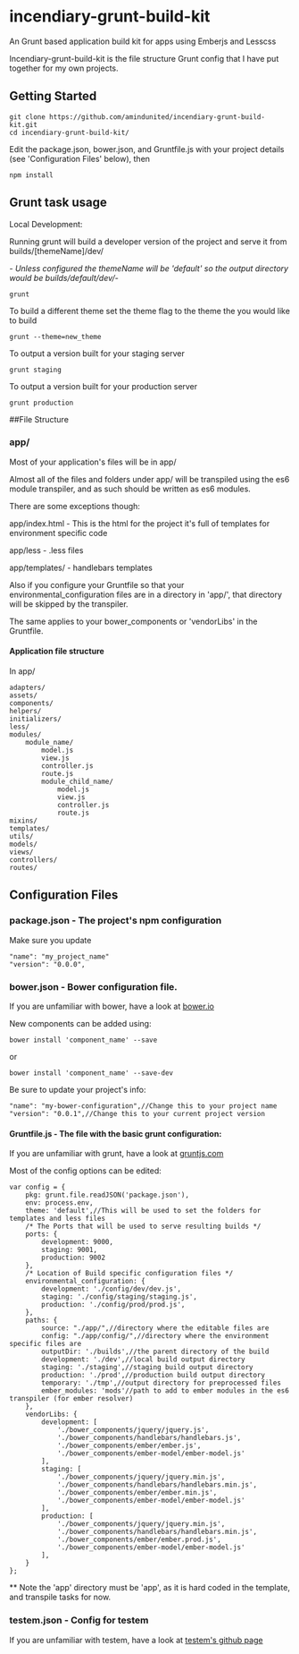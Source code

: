 incendiary-grunt-build-kit
==========================

An Grunt based application build kit for apps using Emberjs and Lesscss

Incendiary-grunt-build-kit is the file structure Grunt config that I have put together for my own projects.

## Getting Started
```
git clone https://github.com/amindunited/incendiary-grunt-build-kit.git
cd incendiary-grunt-build-kit/
```

Edit the package.json, bower.json, and Gruntfile.js with your project details (see 'Configuration Files' below), then

```
npm install
```

## Grunt task usage

Local Development:

Running grunt will build a developer version of the project and serve it from builds/[themeName]/dev/

*- Unless configured the themeName will be 'default' so the output directory would be builds/default/dev/-*
```
grunt
```

To build a different theme set the theme flag to the theme the you would like to build
```
grunt --theme=new_theme
```

To output a version built for your staging server
```
grunt staging
```

To output a version built for your production server
```
grunt production
```

##File Structure

### app/

Most of your application's files will be in app/

Almost all of the files and folders under app/ will be transpiled using the es6 module transpiler, and as such should be written as es6 modules.

There are some exceptions though:

app/index.html - This is the html for the project it's full of templates for environment specific code

app/less - .less files

app/templates/ - handlebars templates

Also if you configure your Gruntfile so that your environmental_configuration files are in a directory in 'app/',  that directory will be skipped by the transpiler.

The same applies to your bower_components or 'vendorLibs' in the Gruntfile.

#### Application file structure
In app/
```
adapters/
assets/
components/
helpers/
initializers/
less/
modules/
	module_name/
		model.js
		view.js
		controller.js
		route.js
		module_child_name/
			model.js
			view.js
			controller.js
			route.js
mixins/
templates/
utils/
models/
views/
controllers/
routes/

```


## Configuration Files

### package.json - The project's npm configuration

Make sure you update
```
"name": "my_project_name"
"version": "0.0.0",
```

### bower.json - Bower configuration file.

If you are unfamiliar with bower, have a look at [bower.io](http://bower.io/)

New components can be added using:

```
bower install 'component_name' --save
```
or
```
bower install 'component_name' --save-dev
```
Be sure to update your project's info:

```
"name": "my-bower-configuration",//Change this to your project name
"version": "0.0.1",//Change this to your current project version
```


#### Gruntfile.js - The file with the basic grunt configuration:

If you are unfamiliar with grunt, have a look at [gruntjs.com](http://gruntjs.com/)

Most of the config options can be edited:

```
var config = {
	pkg: grunt.file.readJSON('package.json'),
	env: process.env,
	theme: 'default',//This will be used to set the folders for templates and less files
	/* The Ports that will be used to serve resulting builds */
	ports: {
		development: 9000,
		staging: 9001,
		production: 9002
	},
	/* Location of Build specific configuration files */
	environmental_configuration: {
		development: './config/dev/dev.js',
		staging: './config/staging/staging.js',
		production: './config/prod/prod.js',
	},
	paths: {
		source: "./app/",//directory where the editable files are
		config: "./app/config/",//directory where the environment specific files are
		outputDir: './builds',//the parent directory of the build
		development: './dev',//local build output directory
		staging: './staging',//staging build output directory
		production: './prod',//production build output directory
		temporary: './tmp',//output directory for preprocessed files
		ember_modules: 'mods'//path to add to ember modules in the es6 transpiler (for ember resolver)
	},
	vendorLibs: {
		development: [
			'./bower_components/jquery/jquery.js',
			'./bower_components/handlebars/handlebars.js',
			'./bower_components/ember/ember.js',
			'./bower_components/ember-model/ember-model.js'
		],
		staging: [
			'./bower_components/jquery/jquery.min.js',
			'./bower_components/handlebars/handlebars.min.js',
			'./bower_components/ember/ember.min.js',
			'./bower_components/ember-model/ember-model.js'
		],
		production: [
			'./bower_components/jquery/jquery.min.js',
			'./bower_components/handlebars/handlebars.min.js',
			'./bower_components/ember/ember.prod.js',
			'./bower_components/ember-model/ember-model.js'
		],
	}
};
```
** Note the 'app' directory must be 'app', as it is hard coded in the template, and transpile tasks for now.


### testem.json - Config for testem
If you are unfamiliar with testem, have a look at [testem's github page](https://github.com/airportyh/testem)
